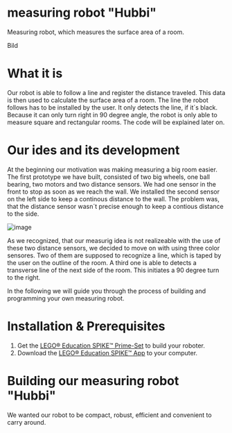 # measuring robot "Hubbi"

Measuring robot, which measures the surface area of a room.

Bild


# What it is

Our robot is able to follow a line and register the distance traveled. This data is then used to calculate the surface area of a room.
The line the robot follows has to be installed by the user. It only detects the line, if it´s black. Because it can only turn right in 90 degree angle, the robot is only able to measure square and rectangular rooms. The code will be explained later on. 

# Our ides and its development

At the beginning our motivation was making measuring a big room easier. The first prototype we have built, consisted of two big wheels, one ball bearing, two motors and two distance sensors. We had one sensor in the front to stop as soon as we reach the wall. We installed the second sensor on the left side to keep a continous distance to the wall. The problem was, that the distance sensor wasn´t precise enough to keep a contious distance to the side.  

![image](https://github.com/user-attachments/assets/22ca01b9-d8a9-4d6e-97c8-eaeb77d88511)



As we recognized, that our measurig idea is not realizeable with the use of these two distance sensors, we decided to move on with using three color sensores. Two of them are supposed to recognize a line, which is taped by the user on the outline of the room. A third one is able to detects a transverse line of the next side of the room. This initiates a 90 degree turn to the right.

In the following we will guide you through the process of building and programming your own measuring robot.


# Installation & Prerequisites

1. Get the [LEGO® Education SPIKE™ Prime-Set](https://education.lego.com/de-de/products/lego-education-spike-prime-set/45678/) to build your roboter. 
2. Download the [LEGO® Education SPIKE™ App](https://education.lego.com/de-de/downloads/spike-app/software/) to your computer.


# Building our measuring robot "Hubbi"

We wanted our robot to be compact, robust, efficient and convenient to carry around. 


